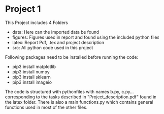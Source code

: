 # Project 1

This Project includes 4 Folders
- data:     Here can the imported data be found
- figures:  Figures used in report and found using the included python files
- latex:    Report Pdf, .tex and project description 
- src:      All python code used in this project 

Following packages need to be installed before running the code:
- pip3 install matplotlib
- pip3 install numpy 
- pip3 install sklearn
- pip3 install imageio

The code is structured with pythonfiles with names b.py, c.py... corresponding to the tasks described in "Project_description.pdf" found in the latex folder. There is also a main functions.py which contains general functions used in most of the other files. 
